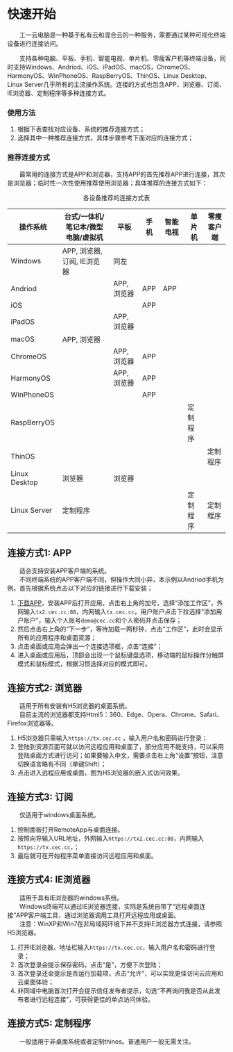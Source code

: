 # 快速开始
&emsp;&emsp;工一云电脑是一种基于私有云和混合云的一种服务，需要通过某种可视化终端设备进行连接访问。

&emsp;&emsp;支持各种电脑、平板、手机、智能电视、单片机、零瘦客户机等终端设备，同时支持Windows、Andriod、iOS、iPadOS、macOS，ChromeOS、HarmonyOS、WinPhoneOS、RaspBerryOS、ThinOS、Linux Desktop、Linux Server几乎所有的主流操作系统。连接的方式也包含APP、浏览器、订阅、IE浏览器、定制程序等多种连接方式。


### 使用方法
1. 根据下表查找对应设备、系统的推荐连接方式；
2. 选择其中一种推荐连接方式，具体步骤参考下面对应的连接方式；

### 推荐连接方式
&emsp;&emsp;最常用的连接方式是APP和浏览器，支持APP的首先推荐APP进行连接，其次是浏览器；临时性一次性使用推荐使用浏览器；具体推荐的连接方式如下：

<div align="center">各设备推荐的连接方式表</div>

|操作系统       |台式/一体机/笔记本/微型电脑/虚拟机|平板      |手机|智能电视|单片机  |零瘦客户端|
|---------------|--------------------------------|----------|----|-------|-------|---------|
|Windows        |APP, 浏览器, 订阅, IE浏览器       |同左      |   |       |          |       |
|Andriod        |                                |APP, 浏览器|APP|APP    |        |       |
|iOS            |                                |          |APP|        |        |       |
|iPadOS         |                                |APP, 浏览器|   |       |        |       |
|macOS          |APP, 浏览器                      |          |   |       |        |       |
|ChromeOS       |                                |APP, 浏览器|APP|        |        |       |
|HarmonyOS      |                                |APP, 浏览器|APP|        |        |       |
|WinPhoneOS     |                                |          |APP|         |        |       |
|RaspBerryOS    |                                |          |   |         |定制程序|       |
|ThinOS         |                                |           |  |         |       |定制程序|
|Linux Desktop  |浏览器                          |浏览器     |   |         |       |       |
|Linux Server   |定制程序                        |           |  |         |定制程序|定制程序|

<!-- * Windows+台式/笔记本/微型电脑：浏览器、IE浏览器、订阅
* Andriod/HarmonyOS/iOS+手机：APP客户端
* Andriod/HarmonyOS/iPadOS/macOS/ChromeOS+平板/一体机/笔记本：APP客户端、浏览器
* Linux Desktop(RaspBerryOS, Ubuntu, Debian, Centos, Redhat...)+单片机/虚拟机/台式/笔记本/微型电脑：浏览器
* Linux Server(RaspBerryOS, Ubuntu, Debian, Centos, Redhat...)+单片机/虚拟机/台式/笔记本/微型电脑：定制程序
* ThinOS(Dell, HP...)+瘦客户端：定制程序 -->

## 连接方式1: APP
&emsp;&emsp;适合支持安装APP客户端的系统。  
&emsp;&emsp;不同终端系统的APP客户端不同，但操作大同小异，本示例以Andriod手机为例。首先根据系统点击以下对应的链接进行下载安装；
1. [下载APP](/download)，安装APP后打开应用，点击右上角的加号，选择“添加工作区”，外网输入`tx2.cec.cc:88`，内网输入`tx.cec.cc`，用户账户点击下拉选择“添加用户账户”，输入个人账号`demo@cec.cc`和个人密码并点击保存；
2. 然后点击右上角的“下一步”，等待加载一两秒钟，点击“工作区”，此时会显示所有的应用程序和桌面资源；
3. 点击桌面或应用会弹出一个连接选项框，点击“连接”；
4. 进入桌面或应用后，顶部会出现一个鼠标键盘选项，移动端的鼠标操作分触屏模式和鼠标模式，根据习惯选择对应的模式即可。

## 连接方式2: 浏览器
&emsp;&emsp;适用于所有安装有H5浏览器的桌面系统。  
&emsp;&emsp;目前主流的浏览器都支持Html5：360、Edge、Opera、Chrome、Safari、Firefox浏览器等。
1. H5浏览器只需输入`https://tx.cec.cc` ，<!-- ，后端会自动识别转向H5站点，即https://tx.cec.cc/rdweb/webclient ； -->输入用户名和密码进行登录；
2. 登陆到资源页面可就以访问远程应用和桌面了，部分应用不能支持，可以采用登陆桌面方式进行访问；如果要输入中文，需要点击右上角“设置”按钮，注意切换语言略有不同（单键Shift）；
3. 点击进入远程应用或桌面，图为H5浏览器的嵌入式访问效果。

## 连接方式3: 订阅
&emsp;&emsp;仅适用于windows桌面系统。  
1. 控制面板打开RemoteApp与桌面连接。
2. 按照向导输入URL地址，外网输入`https://tx2.cec.cc:88`，内网输入`https://tx.cec.cc`，；
3. 最后就可在开始程序菜单直接访问远程应用和桌面。


## 连接方式4: IE浏览器
&emsp;&emsp;适用于具有IE浏览器的windows系统。  
&emsp;&emsp;Windows终端可以通过IE浏览器连接，实际是系统自带了“远程桌面连接”APP客户端工具，通过浏览器调用工具打开远程应用或桌面。  
&emsp;&emsp;注意：WinXP和Win7在非局域网环境下并不支持IE浏览器方式连接，请参照H5浏览器。

1. 打开IE浏览器，地址栏输入`https://tx.cec.cc`，<!--后端会自动识别转向H4站点，即https://tx.cec.cc/rdweb/pages/ ，-->输入用户名和密码进行登录；
2. 首次登录会提示保存密码，点击“是”，方便下次登陆；
3. 首次登录还会提示是否运行加载项，点击“允许”，可以实现更佳访问云应用和云桌面体验；
4. 非同域中电脑首次打开会提示信任发布者提示，勾选“不再询问我是否从此发布者进行远程连接”，可获得更佳的单点访问体验。

## 连接方式5: 定制程序
&emsp;&emsp;一般适用于非桌面系统或者定制thinos。普通用户一般无需关注。


